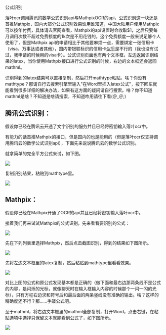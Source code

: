 公式识别

落叶ocr调用腾讯的数学公式识别api与MathpixOCR的api，公式识别这一块还是首推Mathpix，国内大部分公式识别效果谁用谁知道，中国大陆用户使用Mathpix可以按年付费，具体请去官网查看，Mathpix的api设置时会收取$1，之后只要每月调用次数不超过免费额度的1k次是不用花钱的，这个免费额度一般来说足够个人使用了，但是Mathpix api的申请相比于其他要麻烦一点，需要绑定一张信用卡（visa、万事达或者其他），国内带银联标识的信用卡<u>似乎</u>是不行的（我也没有试过，我申请的时候用的visa卡）。公式识别页面也有两个文本框，左边返回识别结果的latex，当你使用Mathpix接口进行公式识别的时候，右边的文本框还会返回mathml。

识别得到的latex结果可以直接复制，然后打开mathtype粘贴。啥？你没有mathtype？那请自行去搜索引擎里输入"在Word里插入latex公式"，按下回车就能看到很多详细的解决办法，如果有这方面的疑问请自行搜索。啥？你不知道mathml是啥？不知道是啥请搜索，不知道咋用请往下看(＠_＠;)

## 腾讯公式识别：

假设你已经在腾讯云开通了文字识别的服务并且已经将密钥输入落叶ocr中。

有能力的话首推Mathpix的接口，但是国内的也是能用的（但是落叶ocr仅支持调用腾讯云的数学公式识别api），下面先来说说腾讯云的数学公式识别。

就拿简单的完全平方公式来试，如下图。

![](https://s3.ax1x.com/2021/01/29/yiCJ1O.png)

复制识别结果，粘贴到mathtype里。

![](https://s3.ax1x.com/2021/01/29/yiCcjg.png)

## Mathpix：

假设你已经在Mathpix开通了OCR的api并且已经将密钥输入落叶ocr中。

接着我们再来试试Mathpix的公式识别，先来看看要识别的公式：

![](https://s3.ax1x.com/2021/01/29/yikrZQ.png)

先在下列列表里选择Mathpix，然后点击截图识别，得到的结果如下图所示。

![](https://s3.ax1x.com/2021/01/29/yiib79.png)

先将左边文本框里的latex复制，然后粘贴到mathtype里看看效果。

![](https://s3.ax1x.com/2021/01/29/yiFG90.png)

对比上图的公式和原公式发现基本都是正确的（做下面和最右边那两条线不是公式的内容，是闪烁的光标，就像聊天时在输入框输入内容的时候那个一闪一闪的光标），只有方程右边求和符号后和最后面的两条竖线没有准确的输出。啥？这样的精确度还不行？那......手敲公式吧。

至于mathml，将右边文本框里的mathml全部复制，打开Word，点击右键，在粘贴选项中选择只保留文本就能看到公式了，如下图所示。

![](https://s3.ax1x.com/2021/01/29/yiVIeS.png)





